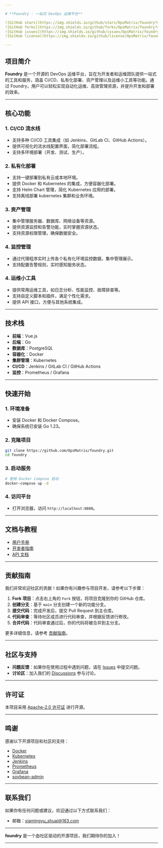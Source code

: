 ```yaml
---

# **Foundry - 一站式 DevOps 运维平台**

![GitHub stars](https://img.shields.io/github/stars/OpsMatrix/foundry?style=social)
![GitHub forks](https://img.shields.io/github/forks/OpsMatrix/foundry?style=social)
![GitHub issues](https://img.shields.io/github/issues/OpsMatrix/foundry)
![GitHub license](https://img.shields.io/github/license/OpsMatrix/foundry)

---
```


## **项目简介**

**Foundry** 是一个开源的 DevOps 运维平台，旨在为开发者和运维团队提供一站式的工具和服务，涵盖 CI/CD、私有化部署、资产管理以及运维小工具等功能。通过 Foundry，用户可以轻松实现自动化运维、高效管理资源，并提升开发和部署的效率。

---

## **核心功能**

### 1. **CI/CD 流水线**
- 支持多种 CI/CD 工具集成（如 Jenkins、GitLab CI、GitHub Actions）。
- 提供可视化的流水线配置界面，简化部署流程。
- 支持多环境部署（开发、测试、生产）。

### 2. **私有化部署**
- 支持一键部署到私有云或本地环境。
- 提供 Docker 和 Kubernetes 的集成，方便容器化部署。
- 支持 Helm Chart 管理，简化 Kubernetes 应用的部署。
- 支持离线部署 kubernetes 集群和业务环境。

### 3. **资产管理**
- 集中管理服务器、数据库、网络设备等资源。
- 提供资源监控和告警功能，实时掌握资源状态。
- 支持资源权限管理，确保数据安全。

### 4. **监控管理**
- 通过代理程序实时上传各个私有化环境监控数据，集中管理展示。
- 支持配置告警规则，实时感知服务状态。


### 4. **运维小工具**
- 提供常用运维工具，如日志分析、性能监控、故障排查等。
- 支持自定义脚本和插件，满足个性化需求。
- 提供 API 接口，方便与其他系统集成。

---

## **技术栈**

- **前端**：Vue.js
- **后端**：Go
- **数据库**：PostgreSQL
- **容器化**：Docker
- **集群管理**：Kubernetes
- **CI/CD**：Jenkins / GitLab CI / GitHub Actions
- **监控**：Prometheus / Grafana

---

## **快速开始**

### **1. 环境准备**
- 安装 Docker 和 Docker Compose。
- 确保系统已安装 Go 1.23。

### **2. 克隆项目**
```bash
git clone https://github.com/OpsMatrix/foundry.git
cd foundry
```

### **3. 启动服务**
```bash
# 使用 Docker Compose 启动
docker-compose up -d
```

### **4. 访问平台**
- 打开浏览器，访问 `http://localhost:8080`。

---

## **文档与教程**

- [用户手册](docs/user-guide.md)
- [开发者指南](docs/developer-guide.md)
- [API 文档](docs/api.md)

---

## **贡献指南**

我们非常欢迎社区的贡献！如果你有兴趣参与项目开发，请参考以下步骤：

1. **Fork 项目**：点击右上角的 `Fork` 按钮，将项目克隆到你的 GitHub 仓库。
2. **创建分支**：基于 `main` 分支创建一个新的功能分支。
3. **提交代码**：完成开发后，提交 Pull Request 到主仓库。
4. **代码审查**：等待社区成员进行代码审查，并根据反馈进行修改。
5. **合并代码**：代码审查通过后，你的代码将被合并到主分支。

更多详细信息，请参考 [贡献指南](CONTRIBUTING.md)。

---

## **社区与支持**

- **问题反馈**：如果你在使用过程中遇到问题，请在 [Issues](https://github.com/OpsMatrix/foundry/issues) 中提交问题。
- **讨论区**：加入我们的 [Discussions](https://github.com/OpsMatrix/foundry/discussions) 参与讨论。

---

## **许可证**

本项目采用 [Apache-2.0 许可证](https://img.shields.io/github/license/OpsMatrix/foundry) 进行开源。

---

## **鸣谢**

感谢以下开源项目和社区的支持：
- [Docker](https://www.docker.com/)
- [Kubernetes](https://kubernetes.io/)
- [Jenkins](https://www.jenkins.io/)
- [Prometheus](https://prometheus.io/)
- [Grafana](https://grafana.com/)
- [soybean-admin](https://github.com/soybeanjs/soybean-admin)
---

## **联系我们**

如果你有任何问题或建议，欢迎通过以下方式联系我们：
- 邮箱：[xiamingyu_shuai@163.com](xiamingyu_shuai@163.com)

---

**foundry** 是一个由社区驱动的开源项目，我们期待你的加入！

---
